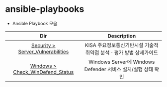 # ansible-playbooks

- Ansible Playbook 모음

|                                       Dir                                        |                            Description                             |
| :------------------------------------------------------------------------------: | :----------------------------------------------------------------: |
| [Security > Server_Vulnerabilities](./Security/Server_Vulnerabilities/README.md) | KISA 주요정보통신기반시설 기술적 취약점 분석ㆍ평가 방법 상세가이드 |
|  [Windows > Check_WinDefend_Status](./Windows/Check_WinDefend_Status/README.md)  |    Windows Server에 Windows Defender 서비스 설치/실행 상태 확인    |
